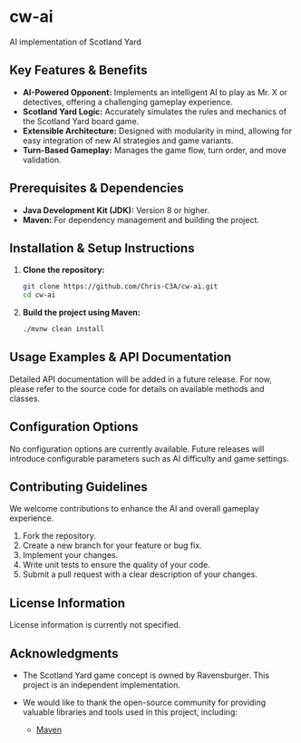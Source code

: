 # cw-ai

AI implementation of Scotland Yard

## Key Features & Benefits

*   **AI-Powered Opponent:** Implements an intelligent AI to play as Mr. X or detectives, offering a challenging gameplay experience.
*   **Scotland Yard Logic:** Accurately simulates the rules and mechanics of the Scotland Yard board game.
*   **Extensible Architecture:** Designed with modularity in mind, allowing for easy integration of new AI strategies and game variants.
*   **Turn-Based Gameplay:** Manages the game flow, turn order, and move validation.

## Prerequisites & Dependencies

*   **Java Development Kit (JDK):** Version 8 or higher.
*   **Maven:** For dependency management and building the project.

## Installation & Setup Instructions

1.  **Clone the repository:**
    ```bash
    git clone https://github.com/Chris-C3A/cw-ai.git
    cd cw-ai
    ```

2.  **Build the project using Maven:**
    ```bash
    ./mvnw clean install
    ```

## Usage Examples & API Documentation

Detailed API documentation will be added in a future release.  For now, please refer to the source code for details on available methods and classes.

## Configuration Options

No configuration options are currently available. Future releases will introduce configurable parameters such as AI difficulty and game settings.

## Contributing Guidelines

We welcome contributions to enhance the AI and overall gameplay experience.

1.  Fork the repository.
2.  Create a new branch for your feature or bug fix.
3.  Implement your changes.
4.  Write unit tests to ensure the quality of your code.
5.  Submit a pull request with a clear description of your changes.

## License Information

License information is currently not specified.

## Acknowledgments

*   The Scotland Yard game concept is owned by Ravensburger. This project is an independent implementation.
*   We would like to thank the open-source community for providing valuable libraries and tools used in this project, including:

    *   [Maven](https://maven.apache.org/)
